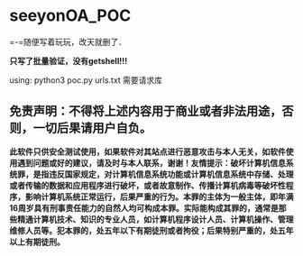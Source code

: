 # seeyonOA_POC
=-=随便写着玩玩，改天就删了．


**只写了批量验证，没有getshell!!!**


using: python3 poc.py urls.txt
需要请求库




## 免责声明：不得将上述内容用于商业或者非法用途，否则，一切后果请用户自负。

**此软件只供安全测试使用，如果软件对其站点进行恶意攻击与本人无关，如软件使用遇到问题或好的建议，请及时与本人联系，谢谢！友情提示：破坏计算机信息系统罪，是指违反国家规定，对计算机信息系统功能或计算机信息系统中存储、处理或者传输的数据和应用程序进行破坏，或者故意制作、传播计算机病毒等破坏性程序，影响计算机系统正常运行，后果严重的行为。本罪的主体为一般主体，即年满16周岁具有刑事责任能力的自然人均可构成本罪。实际能构成其罪的，通常是那些精通计算机技术、知识的专业人员，如计算机程序设计人员、计算机操作、管理维修人员等。犯本罪的，处五年以下有期徒刑或者拘役；后果特别严重的，处五年以上有期徒刑。**
